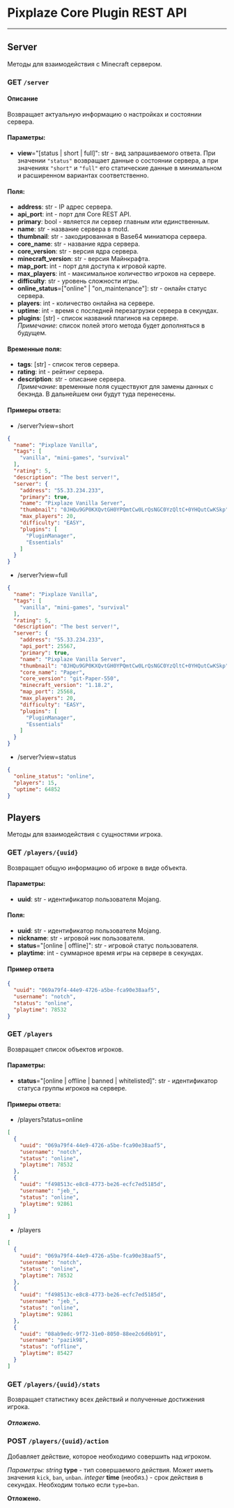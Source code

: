 # Pixplaze Core Plugin REST API

---
## Server

Методы для взаимодействия с Minecraft сервером.

### **GET** `/server`

#### Описание
Возвращает актуальную информацию о настройках и состоянии сервера.

#### Параметры:
- **view**="[status | short | full]": str - вид запрашиваемого ответа. При значении `"status"` возвращает данные о состоянии сервера, а при значениях `"short"` и `"full"` его статические данные в минимальном и расширенном вариантах соответственно.

#### Поля:
- **address**: str - IP адрес сервера.
- **api_port**: int - порт для Core REST API.
- **primary**: bool - является ли сервер главным или единственным.
- **name**: str - название сервера в motd.
- **thumbnail**: str - закодированная в Base64 миниатюра сервера.
- **core_name**: str - название ядра сервера.
- **core_version**: str - версия ядра сервера.
- **minecraft_version**: str - версия Майнкрафта.
- **map_port**: int - порт для доступа к игровой карте.
- **max_players**: int - максимальное количество игроков на сервере.
- **difficulty**: str - уровень сложности игры.
- **online_status**=["online" | "on_maintenance"]: str - онлайн статус сервера.
- **players**: int - количество онлайна на сервере.
- **uptime**: int - время с последней перезагрузки сервера в секундах.
- **plugins**: [str] - список названий плагинов на сервере.\
*Примечание*: список полей этого метода будет дополняться в будущем.

#### Временные поля:
- **tags**: [str] - список тегов сервера.
- **rating**: int - рейтинг сервера.
- **description**: str - описание сервера.\
*Примечание*: временные поля существуют для замены данных с бекэнда. В дальнейшем они будут туда перенесены.

#### Примеры ответа:
- /server?view=short
```json
{
  "name": "Pixplaze Vanilla",
  "tags": [
    "vanilla", "mini-games", "survival"
  ],
  "rating": 5,
  "description": "The best server!",
  "server": {
    "address": "55.33.234.233",
    "primary": true,
    "name": "Pixplaze Vanilla Server",
    "thumbnail": "0JHQu9GP0KXQvtGH0YPQmtCw0LrQsNGC0YzQltC+0YHQutCwKSkp",
    "max_players": 20,
    "difficulty": "EASY",
    "plugins": [
      "PluginManager",
      "Essentials"
    ]
  }
}
```

- /server?view=full
```json
{
  "name": "Pixplaze Vanilla",
  "tags": [
    "vanilla", "mini-games", "survival"
  ],
  "rating": 5,
  "description": "The best server!",
  "server": {
    "address": "55.33.234.233",
    "api_port": 25567,
    "primary": true,
    "name": "Pixplaze Vanilla Server",
    "thumbnail": "0JHQu9GP0KXQvtGH0YPQmtCw0LrQsNGC0YzQltC+0YHQutCwKSkp",
    "core_name": "Paper",
    "core_version": "git-Paper-550",
    "minecraft_version": "1.18.2",
    "map_port": 25568,
    "max_players": 20,
    "difficulty": "EASY",
    "plugins": [
      "PluginManager",
      "Essentials"
    ]
  }
}
```

- /server?view=status
```json
{
  "online_status": "online",
  "players": 15,
  "uptime": 64852
}
```

## Players
Методы для взаимодействия с сущностями игрока.

### **GET** `/players/{uuid}`

Возвращает общую информацию об игроке в виде объекта.

#### Параметры:
- **uuid**: str - идентификатор пользователя Mojang.

#### Поля:
- **uuid**: str - идентификатор пользователя Mojang.
- **nickname**: str - игровой ник пользователя.
- **status**="[online | offline]": str - игровой статус пользователя.
- **playtime**: int - суммарное время игры на сервере в секундах.

#### Пример ответа
```json
{
  "uuid": "069a79f4-44e9-4726-a5be-fca90e38aaf5",
  "username": "notch",
  "status": "online",
  "playtime": 78532
}
```

### **GET** `/players`

Возвращает список объектов игроков.

#### Параметры:
- **status**="[online | offline | banned | whitelisted]": str - идентификатор статуса группы игроков на сервере.

#### Примеры ответа:

- /players?status=online
```json
[
  {
    "uuid": "069a79f4-44e9-4726-a5be-fca90e38aaf5",
    "username": "notch",
    "status": "online",
    "playtime": 78532
  },
  {
    "uuid": "f498513c-e8c8-4773-be26-ecfc7ed5185d",
    "username": "jeb_",
    "status": "online",
    "playtime": 92861
  }
]
```
- /players
```json
[
  {
    "uuid": "069a79f4-44e9-4726-a5be-fca90e38aaf5",
    "username": "notch",
    "status": "online",
    "playtime": 78532
  },
  {
    "uuid": "f498513c-e8c8-4773-be26-ecfc7ed5185d",
    "username": "jeb_",
    "status": "online",
    "playtime": 92861
  },
  {
    "uuid": "08ab9edc-9f72-31e0-8050-88ee2c6d6b91",
    "username": "pazik98",
    "status": "offline",
    "playtime": 85427
  }
]
```

### **GET** `/players/{uuid}/stats`

Возвращает статистику всех действий и полученные достижения игрока.
##### Отложено.

### **POST** `/players/{uuid}/action`

Добавляет действие, которое необходимо совершить над игроком.

*Параметры:*
*string* **type** - тип совершаемого действия. Может иметь значения `kick`, `ban`, `unban`.
*integer* **time** (необяз.) - срок действия в секундах. Необходим только если `type=ban`.

**Отложено.**